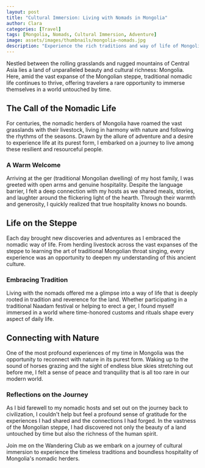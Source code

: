 ```yaml
---
layout: post
title: "Cultural Immersion: Living with Nomads in Mongolia"
author: Clara
categories: [Travel]
tags: [Mongolia, Nomads, Cultural Immersion, Adventure]
image: assets/images/thumbnails/mongolia-nomads.jpg
description: "Experience the rich traditions and way of life of Mongolian nomads through immersive cultural encounters in the vast landscapes of Mongolia."
---
```


Nestled between the rolling grasslands and rugged mountains of Central Asia lies a land of unparalleled beauty and cultural richness: Mongolia. Here, amid the vast expanse of the Mongolian steppe, traditional nomadic life continues to thrive, offering travelers a rare opportunity to immerse themselves in a world untouched by time.

## The Call of the Nomadic Life

For centuries, the nomadic herders of Mongolia have roamed the vast grasslands with their livestock, living in harmony with nature and following the rhythms of the seasons. Drawn by the allure of adventure and a desire to experience life at its purest form, I embarked on a journey to live among these resilient and resourceful people.

### A Warm Welcome

Arriving at the ger (traditional Mongolian dwelling) of my host family, I was greeted with open arms and genuine hospitality. Despite the language barrier, I felt a deep connection with my hosts as we shared meals, stories, and laughter around the flickering light of the hearth. Through their warmth and generosity, I quickly realized that true hospitality knows no bounds.

## Life on the Steppe

Each day brought new discoveries and adventures as I embraced the nomadic way of life. From herding livestock across the vast expanses of the steppe to learning the art of traditional Mongolian throat singing, every experience was an opportunity to deepen my understanding of this ancient culture.

### Embracing Tradition

Living with the nomads offered me a glimpse into a way of life that is deeply rooted in tradition and reverence for the land. Whether participating in a traditional Naadam festival or helping to erect a ger, I found myself immersed in a world where time-honored customs and rituals shape every aspect of daily life.

## Connecting with Nature

One of the most profound experiences of my time in Mongolia was the opportunity to reconnect with nature in its purest form. Waking up to the sound of horses grazing and the sight of endless blue skies stretching out before me, I felt a sense of peace and tranquility that is all too rare in our modern world.

### Reflections on the Journey

As I bid farewell to my nomadic hosts and set out on the journey back to civilization, I couldn't help but feel a profound sense of gratitude for the experiences I had shared and the connections I had forged. In the vastness of the Mongolian steppe, I had discovered not only the beauty of a land untouched by time but also the richness of the human spirit.

Join me on the Wandering Club as we embark on a journey of cultural immersion to experience the timeless traditions and boundless hospitality of Mongolia's nomadic herders.

